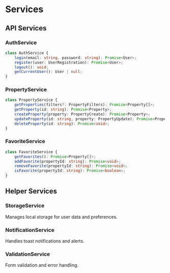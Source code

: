 # Services

## API Services

### AuthService
```typescript
class AuthService {
    login(email: string, password: string): Promise<User>;
    register(user: UserRegistration): Promise<User>;
    logout(): void;
    getCurrentUser(): User | null;
}
```

### PropertyService
```typescript
class PropertyService {
    getProperties(filters?: PropertyFilters): Promise<Property[]>;
    getProperty(id: string): Promise<Property>;
    createProperty(property: PropertyCreate): Promise<Property>;
    updateProperty(id: string, property: PropertyUpdate): Promise<Property>;
    deleteProperty(id: string): Promise<void>;
}
```

### FavoriteService
```typescript
class FavoriteService {
    getFavorites(): Promise<Property[]>;
    addFavorite(propertyId: string): Promise<void>;
    removeFavorite(propertyId: string): Promise<void>;
    isFavorite(propertyId: string): Promise<boolean>;
}
```

## Helper Services

### StorageService
Manages local storage for user data and preferences.

### NotificationService
Handles toast notifications and alerts.

### ValidationService
Form validation and error handling.
